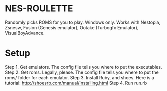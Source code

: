 # NES-ROULETTE
Randomly picks ROMS for you to play. Windows only.
Works with Nestopia, Zsnesw, Fusion (Genesis emulator), Ootake (Turbogfx Emulator), VisualBoyAdvance.

# Setup
Step 1. Get emulators. The config file tells you where to put the executables.
Step 2. Get roms. Legally, please. The config file tells you where to put the roms/ folder for each emulator.
Step 3. Install Ruby, and shoes. Here is a tutorial: http://shoesrb.com/manual/Installing.html
Step 4. Run run.rb
